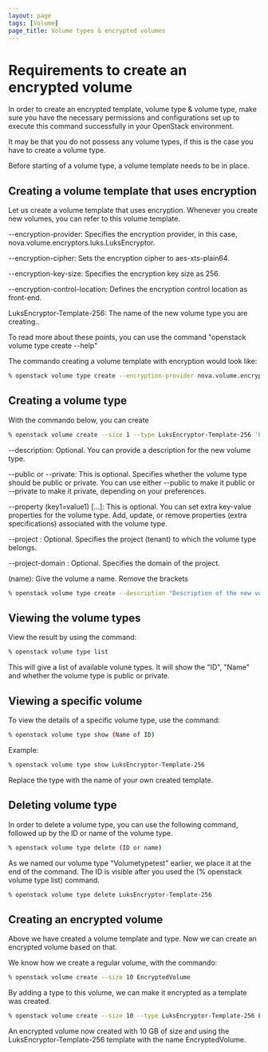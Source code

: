 ```yaml
---
layout: page
tags: [Volume]
page_title: Volume types & encrypted volumes
---
```


# Requirements to create an encrypted volume

In order to create an encrypted template, volume type & volume type, make sure you have the necessary permissions and configurations set up to execute this command successfully in your OpenStack environment.


It may be that you do not possess any volume types, if this is the case you have to create a volume type.

Before starting of a volume type, a volume template needs to be in place.

## Creating a volume template that uses encryption

Let us create a volume template that uses encryption. Whenever you create new volumes, you can refer to this volume template.

--encryption-provider: Specifies the encryption provider, in this case, nova.volume.encryptors.luks.LuksEncryptor.

--encryption-cipher: Sets the encryption cipher to aes-xts-plain64.

--encryption-key-size: Specifies the encryption key size as 256.

--encryption-control-location: Defines the encryption control location as front-end.

LuksEncryptor-Template-256: The name of the new volume type you are creating..

To read more about these points, you can use the command "openstack volume type create --help"

The commando creating a volume template with encryption would look like:

```bash
% openstack volume type create --encryption-provider nova.volume.encryptors.luks.LuksEncryptor --encryption-cipher aes-xts-plain64 --encryption-key-size 256 --encryption-control-location front-end LuksEncryptor-Template-256
```

## Creating a volume type

With the commando below, you can create  
```bash
% openstack volume create --size 1 --type LuksEncryptor-Template-256 'Encrypted-Test-Volume'
```
--description: Optional. You can provide a description for the new volume type.

--public or --private: This is optional. Specifies whether the volume type should be public or private. You can use either 
--public to make it public or --private to make it private, depending on your preferences.

--property (key1=value1) [...]: This is optional. You can set extra key-value properties for the volume type. Add, update, or remove properties (extra specifications) associated with the volume type.

--project <project>: Optional. Specifies the project (tenant) to which the volume type belongs.

--project-domain <project-domain>: Optional. Specifies the domain of the project.

(name): Give the volume a name. Remove the brackets

```bash
% openstack volume type create --description "Description of the new volume type" --public --property key1=value1 --property key2=value2 NewVolumeType
```

## Viewing the volume types

View the result by using the command:

```bash
% openstack volume type list
```

This will give a list of available volune types. It will show the "ID", "Name"  and whether the volume type is public or private.

## Viewing a specific volume

To view the details of a specific volume type, use the command:

```bash
% openstack volume type show (Name of ID)
```

Example:

```bash
% openstack volume type show LuksEncryptor-Template-256
```
Replace the type with the name of your own created template.

## Deleting volume type

In order to delete a volume type, you can use the following command, followed up by the ID or name of the volume type.

```bash
% openstack volume type delete (ID or name)
```
As we named our volume type "Volumetypetest" earlier, we place it at the end of the command. The ID is visible after you used the (% openstack volume type list) command.

```bash
% openstack volume type delete LuksEncryptor-Template-256
```

## Creating an encrypted volume

Above we have created a volume template and type. Now we can create an encrypted volume based on that.

We know how we create a regular volume, with the commando:

```bash
% openstack volume create --size 10 EncryptedVolume
```
By adding a type to this volume, we can make it encrypted as a template was created.

```bash
% openstack volume create --size 10 --type LuksEncryptor-Template-256 EncryptedVolume
```
An encrypted volume now created with 10 GB of size and using the LuksEncryptor-Template-256 template with the name EncryptedVolume.